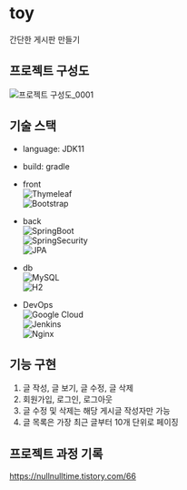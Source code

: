 # toy
간단한 게시판 만들기

## 프로젝트 구성도
![프로젝트 구성도_0001](https://user-images.githubusercontent.com/77221161/154889498-cf38d0af-ce05-4de7-b656-8434e795a41b.png)

## 기술 스택
- language: JDK11
- build: gradle 

- front \
![Thymeleaf](https://img.shields.io/badge/-Thymeleaf-005F0F?logo=thymeleaf&logoColor=white) \
![Bootstrap](https://img.shields.io/badge/-Bootstrap-7952B3?logo=css3&logoColor=white)

- back \
![SpringBoot](https://img.shields.io/badge/-Spring%20Boot-6DB33F?logo=Spring-Boot&logoColor=white) \
![SpringSecurity](https://img.shields.io/badge/-SpringSecurity-6DB33F?logo=SpringSecurity&logoColor=white) \
![JPA](https://img.shields.io/badge/JPA-black) 

- db \
![MySQL](https://img.shields.io/badge/-MySQL-4479A1?logo=mysql&logoColor=white) \
![H2](https://img.shields.io/badge/H2-blue) 

- DevOps \
![Google Cloud](https://img.shields.io/badge/-Google%20Cloud-4285F4?logo=Google%20Cloud&logoColor=white) \
![Jenkins](https://img.shields.io/badge/-Jenkins-D24939?logo=Jenkins&logoColor=white) \
![Nginx](https://img.shields.io/badge/Nginx-success)

## 기능 구현
1. 글 작성, 글 보기, 글 수정, 글 삭제
2. 회원가입, 로그인, 로그아웃
3. 글 수정 및 삭제는 해당 게시글 작성자만 가능
4. 글 목록은 가장 최근 글부터 10개 단위로 페이징

## 프로젝트 과정 기록
https://nullnulltime.tistory.com/66

